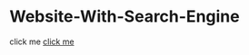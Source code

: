 # Website-With-Search-Engine


click me <a href="(https://github.com/ChristoperMeneses/Website-With-Search-Engine.git)">click me</a>
